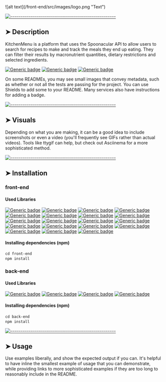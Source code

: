 <!-- ⚠️ This README has been generated from the file(s) "blueprint.md" ⚠️-->![alt text](/front-end/src/images/logo.png "Text")


[![-----------------------------------------------------](https://raw.githubusercontent.com/andreasbm/readme/master/assets/lines/colored.png)](#description)

## ➤ Description

KitchenMenu is a platform that uses the Spoonacular API to allow users to search for recipes to make and track the meals they end up eating. They can filter their results by macronutrient quantities, dietary restrictions and selected ingredients.

[![Generic badge](https://img.shields.io/badge/contributors-1-red.svg)](https://shields.io/)
[![Generic badge](https://img.shields.io/badge/npm-v7.0.15-blue.svg)](https://shields.io/)
[![Generic badge](https://img.shields.io/badge/tests-passing-green.svg)](https://shields.io/)

On some READMEs, you may see small images that convey metadata, such as whether or not all the tests are passing for the project. You can use Shields to add some to your README. Many services also have instructions for adding a badge.


[![-----------------------------------------------------](https://raw.githubusercontent.com/andreasbm/readme/master/assets/lines/colored.png)](#visuals)

## ➤ Visuals

Depending on what you are making, it can be a good idea to include screenshots or even a video (you'll frequently see GIFs rather than actual videos). Tools like ttygif can help, but check out Asciinema for a more sophisticated method.


[![-----------------------------------------------------](https://raw.githubusercontent.com/andreasbm/readme/master/assets/lines/colored.png)](#installation)

## ➤ Installation

### front-end

#### Used Libraries

[![Generic badge](https://img.shields.io/badge/axios-^0.21.1-blue.svg)](https://github.com/axios/axios)
[![Generic badge](https://img.shields.io/badge/moment-^2.29.1-blue.svg)](https://momentjs.com/docs/)
[![Generic badge](https://img.shields.io/badge/react-^17.0.1-blue.svg)](https://reactjs.org/docs/getting-started.html)
[![Generic badge](https://img.shields.io/badge/react_calendar-^3.3.1-blue.svg)](https://www.npmjs.com/package/react-calendar)
[![Generic badge](https://img.shields.io/badge/react_chartjs_2-^2.11.1-blue.svg)](https://www.npmjs.com/package/react-chartjs-2)
[![Generic badge](https://img.shields.io/badge/react_dom-^17.0.1-blue.svg)](https://www.npmjs.com/package/react-dom)
[![Generic badge](https://img.shields.io/badge/react_redux-^7.2.2-blue.svg)](https://react-redux.js.org/)
[![Generic badge](https://img.shields.io/badge/react_router_dom-^5.2.0-blue.svg)](https://reactrouter.com/web/guides/quick-start)
[![Generic badge](https://img.shields.io/badge/react_scripts-v4.0.3-blue.svg)](https://www.npmjs.com/package/react-scripts)
[![Generic badge](https://img.shields.io/badge/react_scroll-^1.8.2-blue.svg)](https://www.npmjs.com/package/react-scroll)
[![Generic badge](https://img.shields.io/badge/redux-^4.0.5-blue.svg)](https://redux.js.org/)
[![Generic badge](https://img.shields.io/badge/redux_persist-^6.0.0-blue.svg)](https://github.com/rt2zz/redux-persist)
[![Generic badge](https://img.shields.io/badge/redux_thunk-^2.3.0-blue.svg)](https://github.com/reduxjs/redux-thunk)
[![Generic badge](https://img.shields.io/badge/@material_ui/core-^4.11.3-green.svg)](https://material-ui.com/)
[![Generic badge](https://img.shields.io/badge/@material_ui/icons-^4.11.2-green.svg)](https://material-ui.com/)
[![Generic badge](https://img.shields.io/badge/@material_ui/lab-^4.0.0_alpha.57-green.svg)](https://material-ui.com/)
[![Generic badge](https://img.shields.io/badge/@testing_library/jest_dom-^5.11.4-red.svg)](https://testing-library.com/docs/react-testing-library/intro/)
[![Generic badge](https://img.shields.io/badge/@testing_library/react-^11.1.0-red.svg)](https://testing-library.com/docs/react-testing-library/intro/)
[![Generic badge](https://img.shields.io/badge/@testing_library/user_event-^12.1.0-red.svg)](https://testing-library.com/docs/react-testing-library/intro/)

#### Installing dependencies (npm)

```
cd front-end
npm install
```

### back-end

#### Used Libraries

[![Generic badge](https://img.shields.io/badge/express-^4.17.1-blue.svg)](https://expressjs.com/)
[![Generic badge](https://img.shields.io/badge/pg-^8.5.1-blue.svg)](https://www.npmjs.com/package/pg)
[![Generic badge](https://img.shields.io/badge/cors-^2.8.5-blue.svg)](https://www.npmjs.com/package/cors)
[![Generic badge](https://img.shields.io/badge/jsonwebtoken-^8.5.1-blue.svg)](https://www.npmjs.com/package/jsonwebtoken)

#### Installing dependencies (npm)

```
cd back-end
npm install
```


[![-----------------------------------------------------](https://raw.githubusercontent.com/andreasbm/readme/master/assets/lines/colored.png)](#usage)

## ➤ Usage

Use examples liberally, and show the expected output if you can. It's helpful to have inline the smallest example of usage that you can demonstrate, while providing links to more sophisticated examples if they are too long to reasonably include in the README.
